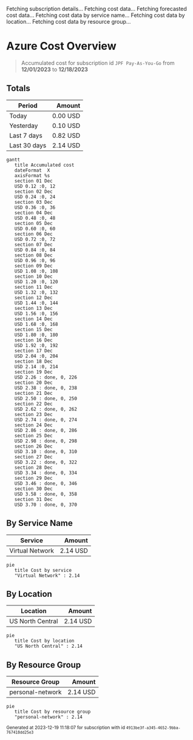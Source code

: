 Fetching subscription details...
Fetching cost data...
Fetching forecasted cost data...
Fetching cost data by service name...
Fetching cost data by location...
Fetching cost data by resource group...
# Azure Cost Overview

> Accumulated cost for subscription id `JPF Pay-As-You-Go` from **12/01/2023** to **12/18/2023**

## Totals

|Period|Amount|
|---|---:|
|Today|0.00 USD|
|Yesterday|0.10 USD|
|Last 7 days|0.82 USD|
|Last 30 days|2.14 USD|

```mermaid
gantt
   title Accumulated cost
   dateFormat  X
   axisFormat %s
   section 01 Dec
   USD 0.12 :0, 12
   section 02 Dec
   USD 0.24 :0, 24
   section 03 Dec
   USD 0.36 :0, 36
   section 04 Dec
   USD 0.48 :0, 48
   section 05 Dec
   USD 0.60 :0, 60
   section 06 Dec
   USD 0.72 :0, 72
   section 07 Dec
   USD 0.84 :0, 84
   section 08 Dec
   USD 0.96 :0, 96
   section 09 Dec
   USD 1.08 :0, 108
   section 10 Dec
   USD 1.20 :0, 120
   section 11 Dec
   USD 1.32 :0, 132
   section 12 Dec
   USD 1.44 :0, 144
   section 13 Dec
   USD 1.56 :0, 156
   section 14 Dec
   USD 1.68 :0, 168
   section 15 Dec
   USD 1.80 :0, 180
   section 16 Dec
   USD 1.92 :0, 192
   section 17 Dec
   USD 2.04 :0, 204
   section 18 Dec
   USD 2.14 :0, 214
   section 19 Dec
   USD 2.26 : done, 0, 226
   section 20 Dec
   USD 2.38 : done, 0, 238
   section 21 Dec
   USD 2.50 : done, 0, 250
   section 22 Dec
   USD 2.62 : done, 0, 262
   section 23 Dec
   USD 2.74 : done, 0, 274
   section 24 Dec
   USD 2.86 : done, 0, 286
   section 25 Dec
   USD 2.98 : done, 0, 298
   section 26 Dec
   USD 3.10 : done, 0, 310
   section 27 Dec
   USD 3.22 : done, 0, 322
   section 28 Dec
   USD 3.34 : done, 0, 334
   section 29 Dec
   USD 3.46 : done, 0, 346
   section 30 Dec
   USD 3.58 : done, 0, 358
   section 31 Dec
   USD 3.70 : done, 0, 370
```

## By Service Name

|Service|Amount|
|---|---:|
|Virtual Network|2.14 USD|

```mermaid
pie
   title Cost by service
   "Virtual Network" : 2.14
```

## By Location

|Location|Amount|
|---|---:|
|US North Central|2.14 USD|

```mermaid
pie
   title Cost by location
   "US North Central" : 2.14
```

## By Resource Group

|Resource Group|Amount|
|---|---:|
|personal-network|2.14 USD|

```mermaid
pie
   title Cost by resource group
   "personal-network" : 2.14
```

<sup>Generated at 2023-12-19 11:18:07 for subscription with id `4913be3f-a345-4652-9bba-767418dd25e3`</sup>
